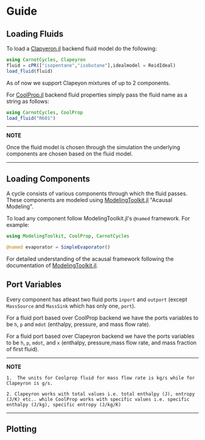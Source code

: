 # Guide

## Loading Fluids

To load a [Clapyeron.jl](https://github.com/ClapeyronThermo/Clapeyron.jl) backend fluid model do the following: 
```julia
using CarnotCycles, Clapeyron
fluid = cPR(["isopentane","isobutane"],idealmodel = ReidIdeal)
load_fluid(fluid)
```
As of now we support Clapeyon mixtures of up to 2 components.

For [CoolProp.jl](https://github.com/CoolProp/CoolProp.jl) backend fluid properties simply pass the fluid name as a string as follows:
```julia
using CarnotCycles, CoolProp
load_fluid("R601")
```
---
**NOTE**

Once the fluid model is chosen through the simulation the underlying components are chosen based on the fluid model.

---



## Loading Components
A cycle consists of various components through which the fluid passes. These components are modeled using [ModelingToolkit.jl](https://github.com/SciML/ModelingToolkit.jl) "Acausal Modeling".

To load any component follow ModelingToolkit.jl's `@named` framework. For example: 

```julia
using ModelingToolkit, CoolProp, CarnotCycles

@named evaporator = SimpleEvaporator()
```

For detailed understanding of the acausal framework following the documentation of [ModelingToolkit.jl](https://github.com/SciML/ModelingToolkit.jl).


## Port Variables
Every component has atleast two fluid ports `inport` and `outport` (except `MassSource` and `MassSink` which has only one, `port`). 

For a fluid port based over CoolProp backend we have the ports variables to be `h`, `p` and `mdot` (enthalpy, pressure, and mass flow rate). 

For a fluid port based over Clapeyron backend we have the ports variables to be `h`, `p`, `mdot`, and `x` (enthalpy, pressure,mass flow rate, and mass fraction of first fluid).

---
**NOTE**

    1.  The units for Coolprop fluid for mass flow rate is kg/s while for Clapeyron is g/s. 

    2. Clapeyron works with total values i.e. total enthalpy (J), entropy (J/K) etc.. while CoolProp works with specific values i.e. specific enthalpy (J/kg), specific entropy (J/kg/K)

---

## Plotting

